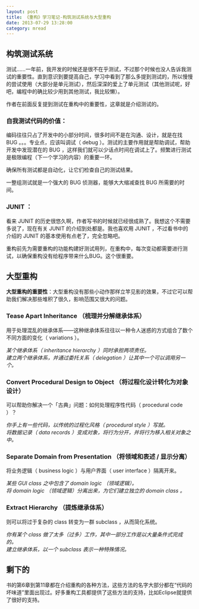 ```yaml
---
layout: post
title: 《重构》学习笔记-构筑测试系统与大型重构
date: 2013-07-29 13:28:00
category: mread
---
```


## 构筑测试系统

测试……一年前，我开发的时候还是很不在乎测试，不过那个时候也没人告诉我测试的重要性。直到意识到要提高自己，学习中看到了那么多提到测试的，所以慢慢的尝试使用（大部分是单元测试），然后深深的爱上了单元测试（其他测试呢，好吧，编程中的确比较少用到其他测试，我比较懒）。

作者在前面反复提到测试在重构中的重要性，这章就是介绍测试的。

### 自我测试代码的价值：

编码往往只占了开发中的小部分时间，很多时间不是在沟通、设计，就是在找 BUG 。。。专业点，应该叫调试（ debug ）。测试的主要作用就是帮助调试，帮助开发中发现潜在的 BUG ，这样我们就可以少话点时间在调试上了。频繁进行测试是极限编程（下一个学习的内容）的重要一环。

确保所有测试都是自动化，让它们检查自己的测试结果。

一整组测试就是一个强大的 BUG 侦测器，能够大大缩减查找 BUG 所需要的时间。

### JUNIT ：

看来 JUNIT 的历史很悠久啊，作者写书的时候就已经很成熟了。我想这个不需要多说了，现在有关 JUNIT 的介绍到处都是。我也喜欢用 JUNIT ，不过看书中的介绍的 JUNIT 的基本使用有点老了，完全忽略吧。

重构前先为需要重构的功能构建好测试用列，在重构中，每次变动都需要进行测试，以确保重构没有给程序带来什么BUG。这个很重要。

## 大型重构

**大型重构的重要性**：大型重构没有那些小动作那样立竿见影的效果，不过它可以帮助我们解决那些堆积了很久，影响范围又很大的问题。

### Tease Apart Inheritance （梳理并分解继承体系）

用于处理混乱的继承体系——这种继承体系往往以一种令人迷惑的方式组合了数个不同方面的变化（ variations ）。

*某个继承体系（ inheritance hierarchy ）同时承担两项责任。  
建立两个继承体系，并通过委托关系（ delegation ）让其中一个可以调用另一个。*

### Convert Procedural Design to Object （将过程化设计转化为对象设计）

可以帮助你解决一个「古典」问题：如何处理程序性代码（ procedural code ）？

*你手上有一些代码，以传统的过程化风格（ procedural style ）写就。  
将数据记录（ data records ）变成对象，将行为分开，并将行为移入相关对象之中。*

### Separate Domain from Presentation （将领域和表述 / 显示分离）

将业务逻辑（ business logic ）与用户界面（ user interface ）隔离开来。

*某些 GUI class 之中包含了 domain logic （领域逻辑）。  
将 domain logic （领域逻辑）分离出来，为它们建立独立的 domain class 。*

### Extract Hierarchy （提炼继承体系）

则可以将过于复杂的 class 转变为一群 subclass ，从而简化系统。

*你有某个 class 做了太多（过多）工作，其中一部分工作是以大量条件式完成的。  
建立继承体系，以一个 subclass 表示一种特殊情况。*

## 剩下的
书的第6章到第11章都在介绍重构的各种方法，这些方法的名字大部分都在“代码的坏味道”里面出现过。好多重构工具都提供了这些方法的支持，比如Eclipse就提供了很好的支持。
